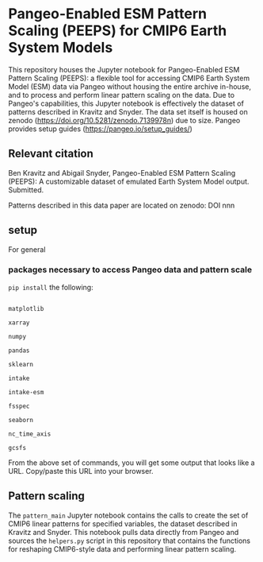 # Pangeo-Enabled ESM Pattern Scaling (PEEPS) for CMIP6 Earth System Models 

This repository houses the Jupyter notebook for Pangeo-Enabled ESM Pattern Scaling (PEEPS): a flexible tool for accessing CMIP6 Earth System Model (ESM) data via Pangeo without housing the entire archive in-house, and to process and perform linear pattern scaling on the data. Due to Pangeo's capabilities, this Jupyter notebook is effectively the dataset of patterns described in Kravitz and Snyder. The data set itself is housed on zenodo (https://doi.org/10.5281/zenodo.7139978n) due to size. Pangeo provides setup guides (https://pangeo.io/setup_guides/)

## Relevant citation
Ben Kravitz and Abigail Snyder, Pangeo-Enabled ESM Pattern Scaling (PEEPS): A customizable dataset of emulated Earth System Model output. Submitted. 

Patterns described in this data paper are located on zenodo: DOI nnn

## setup

For general 

### packages necessary to access Pangeo data and pattern scale

`pip install` the following:
```

matplotlib

xarray

numpy

pandas

sklearn

intake

intake-esm

fsspec

seaborn

nc_time_axis

gcsfs
```



From the above set of commands, you will get some output that looks like a URL. Copy/paste this URL into your browser.

## Pattern scaling
The `pattern_main` Jupyter notebook contains the calls to create the set of CMIP6 linear patterns for specified variables,
the dataset described in Kravitz and Snyder. This notebook pulls data directly from Pangeo and sources the `helpers.py`
script in this repository that contains the functions for reshaping CMIP6-style data and performing linear pattern scaling.
